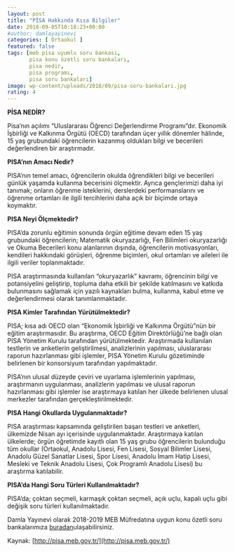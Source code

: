```yaml
---
layout: post
title: "PİSA Hakkında Kısa Bilgiler"
date: 2018-09-05T10:18:23+00:00
#author: damlayayinevi
categories: [ Ortaokul ]
featured: false
tags: [meb pisa uyumlu soru bankası,
       pisa konu özetli soru bankaları,
       pisa nedir,
       pisa programı,
       pisa soru bankaları]
image: wp-content/uploads/2018/09/pisa-soru-bankalari.jpg
rating: 4
---
```

**PİSA NEDİR?**

Pisa’nın açılımı “Uluslararası Öğrenci Değerlendirme Programı”dır. Ekonomik İşbirliği ve Kalkınma Örgütü (OECD) tarafından üçer yıllık dönemler hâlinde, 15 yaş grubundaki öğrencilerin kazanmış oldukları bilgi ve becerileri değerlendiren bir araştırmadır.

**PISA’nın Amacı Nedir?**

PISA’nın temel amacı, öğrencilerin okulda öğrendikleri bilgi ve becerileri günlük yaşamda kullanma becerisini ölçmektir. Ayrıca gençlerimizi daha iyi tanımak; onların öğrenme isteklerini, derslerdeki performanslarını ve öğrenme ortamları ile ilgili tercihlerini daha açık bir biçimde ortaya koymaktır.

**PISA Neyi Ölçmektedir?**

PISA’da zorunlu eğitimin sonunda örgün eğitime devam eden 15 yaş grubundaki öğrencilerin; Matematik okuryazarlığı, Fen Bilimleri okuryazarlığı ve Okuma Becerileri konu alanlarının dışında, öğrencilerin motivasyonları, kendileri hakkındaki görüşleri, öğrenme biçimleri, okul ortamları ve aileleri ile ilgili veriler toplanmaktadır.

PISA araştırmasında kullanılan “okuryazarlık” kavramı, öğrencinin bilgi ve potansiyelini geliştirip, topluma daha etkili bir şekilde katılmasını ve katkıda bulunmasını sağlamak için yazılı kaynakları bulma, kullanma, kabul etme ve değerlendirmesi olarak tanımlanmaktadır.

**PISA Kimler Tarafından Yürütülmektedir?**

PISA; kısa adı OECD olan “Ekonomik İşbirliği ve Kalkınma Örgütü”nün bir eğitim araştırmasıdır. Bu araştırma, OECD Eğitim Direktörlüğü’ne bağlı olan PISA Yönetim Kurulu tarafından yürütülmektedir. Araştırmada kullanılan testlerin ve anketlerin geliştirilmesi, analizlerinin yapılması, uluslararası raporun hazırlanması gibi işlemler, PISA Yönetim Kurulu gözetiminde belirlenen bir konsorsiyum tarafından yapılmaktadır.

PISA’nın ulusal düzeyde çeviri ve uyarlama işlemlerinin yapılması, araştırmanın uygulanması, analizlerin yapılması ve ulusal raporun hazırlanması gibi işlemler ise araştırmaya katılan her ülkede belirlenen ulusal merkezler tarafından gerçekleştirilmektedir.

**PISA Hangi Okullarda Uygulanmaktadır?**

PISA araştırması kapsamında geliştirilen başarı testleri ve anketleri, ülkemizde Nisan ayı içerisinde uygulanmaktadır. Araştırmaya katılan ülkelerde; örgün öğretimde kayıtlı olan 15 yaş grubu öğrencilerin bulunduğu tüm okullar (Ortaokul, Anadolu Lisesi, Fen Lisesi, Sosyal Bilimler Lisesi, Anadolu Güzel Sanatlar Lisesi, Spor Lisesi, Anadolu İmam Hatip Lisesi, Mesleki ve Teknik Anadolu Lisesi, Çok Programlı Anadolu Lisesi) bu araştırma katılabilir.

**PISA’da Hangi Soru Türleri Kullanılmaktadır?**

PISA’da; çoktan seçmeli, karmaşık çoktan seçmeli, açık uçlu, kapalı uçlu gibi değişik soru türleri kullanılmaktadır.

Damla Yayınevi olarak 2018-2019 MEB Müfredatına uygun konu özetli soru bankalarımıza  [buradan](https://www.damlayayinevi.com.tr/catalogsearch/result/index/?cat=&infinite=true&&q=PiSA+SORU+BANKAS%C4%B0)ulaşabilirsiniz.

Kaynak: [http://pisa.meb.gov.tr/](http://pisa.meb.gov.tr/)